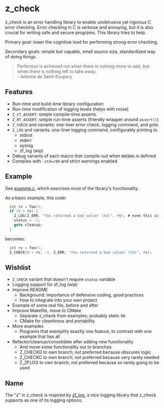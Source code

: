 # z_check
z_check is an error handling library to enable unobtrusive yet rigorous C error checking. Error
checking in C is verbose and annoying, but it is also crucial for writing safe and secure programs.
This library tries to help.

Primary goal: lower the cognitive load for performing strong error checking.

Secondary goals: simple but capable, small source size, standardized way of doing things.

>Perfection is achieved not when there is nothing more to add, but when there is nothing left to
>take away.  
>\- Antoine de Saint-Exupery


## Features
- Run-time and build-time library configuration
- Run-time modification of logging levels (helps with noise)
- `Z_CT_ASSERT`: simple compile-time asserts
- `Z_RT_ASSERT`: simple run-time asserts (friendly wrapper around `assert()`)
- `Z_CHECK` and variants: one-liner error check, logging command, and goto
- `Z_LOG` and variants: one-liner logging command, configurably printing to
    - stdout
    - stderr
    - syslog
    - zf_log (wip)
- Debug variants of each macro that compile-out when `NDEBUG` is defined
- Compiles with `-std=c99` and strict warnings enabled


## Example
See [example.c](examples/example.c), which exercises most of the library's
functionality.

As a basic example, this code:
```c
  int rv = foo();
  if (0 > rv) {
    Z_LOG(Z_ERR, "foo returned a bad value! (%d)", rv); # even this is non-trivial
    status = -1;
    goto cleanup;
  }
```
becomes:
```c
  int rv = foo();
  Z_CHECK(0 > rv, -1, Z_ERR, "foo returned a bad value! (%d)", rv);
```


## Wishlist
- `Z_CHECK` variant that doesn't require `status` variable
- Logging support for zf_log (wip)
- Improve README
  - Background: importance of defensive coding, good practices
  - How to integrate into your own project
- Example of some real file, before and after
- Improve Makefile, move to CMake
  - Separate z_check from examples; probably static lib
  - CMake for cleanliness and portability
- More examples
  - Programs that exemplify exactly one feature, to contrast with one example that has all
- Refactor/cleanup/consolidate after adding new functionality
  - And move some functionality out to branches
  - Z_CHECKG to own branch; not preferred because obscures logic
  - Z_CHECKC to own branch; not preferred because very rarely needed
  - Z_ZFLOG to own branch; not preferred because so rarely going to be used


## Name
The "z" in z_check is inspired by [zf_log](https://github.com/wonder-mice/zf_log), a nice logging
library that z_check supports as one of its logging options.
